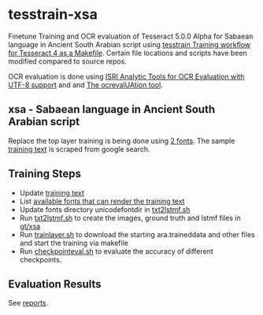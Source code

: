# tesstrain-xsa

Finetune Training and OCR evaluation of Tesseract 5.0.0 Alpha for Sabaean language in Ancient South Arabian script using
 [tesstrain Training workflow for Tesseract 4 as a Makefile](https://github.com/tesseract-ocr/tesstrain). Certain file locations and scripts have been modified compared to source repos.

OCR evaluation is done using [ISRI Analytic Tools for OCR Evaluation with UTF-8 support](https://github.com/eddieantonio/ocreval) and  and [The ocrevalUAtion tool](https://sites.google.com/site/textdigitisation/ocrevaluation).

## xsa - Sabaean language in Ancient South Arabian script

Replace the top layer training is being done using [2 fonts](langdata/xsa.fontslist.txt). The sample [training text](langdata/xsa.txt) is scraped from google search.

## Training Steps

* Update [training text](langdata/xsa.txt)
* List [available fonts that can render the training text](langdata/xsa.fontslist.txt)
* Update fonts directory unicodefontdir in [txt2lstmf.sh](txt2lstmf.sh)
* Run [txt2lstmf.sh](txt2lstmf.sh) to create the images, ground truth and lstmf files in [gt/xsa](gt/xsa)
* Run [trainlayer.sh](trainlayer.sh) to download the starting ara.traineddata and other files and start the training via makefile
* Run [checkpointeval.sh](checkpointeval.sh) to evaluate the accuracy of different checkpoints.

## Evaluation Results

See [reports](reports).
